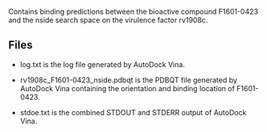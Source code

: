 Contains binding predictions between the bioactive compound F1601-0423 and the nside search space on the virulence factor rv1908c.

## Files

- log.txt is the log file generated by AutoDock Vina.

- rv1908c_F1601-0423_nside.pdbqt is the PDBQT file generated by AutoDock Vina containing the orientation and binding location of F1601-0423.

- stdoe.txt is the combined STDOUT and STDERR output of AutoDock Vina.

